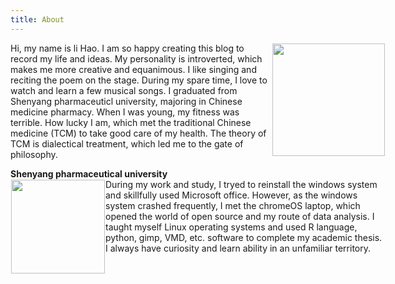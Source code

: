 ```yaml
---
title: About
---
```

  
<div style="width:600px;">
  <div class="gallery-box">
    <div class="gallary">
      <img src="https://i.postimg.cc/5NjpZZD2/lihao.jpg" align="right" width="180" hspace="1" vspace="1" />
    </div>
  </div> 
<p text-align:center;>Hi, my name is li Hao. I am so happy creating this blog to record my life and ideas. My personality is introverted, which makes me more creative and equanimous. I like singing and reciting the poem on the stage. During my spare time, I love to watch and learn a few musical songs. I graduated from Shenyang pharmaceuticl university, majoring in Chinese medicine pharmacy. When I was young, my fitness was terrible. How lucky I am, which met the traditional Chinese medicine (TCM) to take good care of my health. The theory of TCM is dialectical treatment, which led me to the gate of philosophy.
  <div class="gallery-box">
    <b align="center"> Shenyang pharmaceutical university </b>
    <div class="gallary">
      <img src="https://i.postimg.cc/zv63QbR5/cgi-bin-mmwebwx-bin-webwxgetmsgimg-Msg-ID-5768701591282479062-skey-crypt-c5c3531a-6509b61b7c46eb0.jpg" align="left" width="150" height="150" vspace="1" hspace="1" />
    </div>
  </div>
During my work and study, I tryed to reinstall the windows system and skillfully used Microsoft office. However, as the windows system crashed frequently, I met the chromeOS laptop, which opened the world of open source and my route of data analysis. I taught myself Linux operating systems and used R language, python, gimp, VMD, etc. software to complete my academic thesis. I always have curiosity and learn ability in an unfamiliar territory.</p></div>
